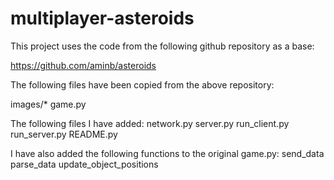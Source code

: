 # multiplayer-asteroids

This project uses the code from the following github repository as a base:

https://github.com/aminb/asteroids

The following files have been copied from the above repository:

images/*
game.py

The following files I have added:
network.py
server.py
run_client.py
run_server.py
README.py

I have also added the following functions to the original game.py:
send_data
parse_data
update_object_positions
